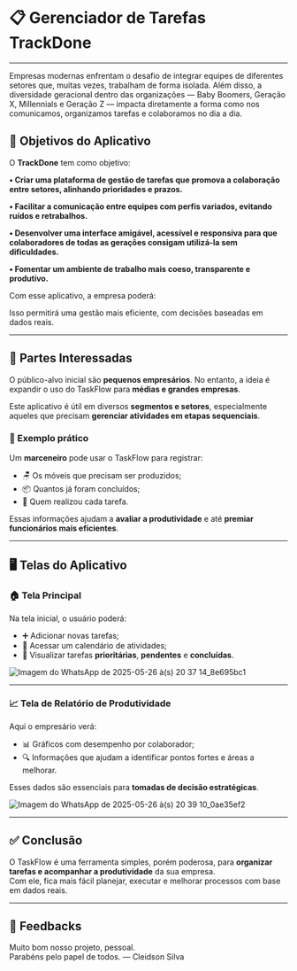 # 📋 Gerenciador de Tarefas **TrackDone**

---
Empresas modernas enfrentam o desafio de integrar equipes de diferentes setores que, muitas vezes, trabalham de forma isolada. Além disso, a diversidade geracional dentro das organizações — Baby Boomers, Geração X, Millennials e Geração Z — impacta diretamente a forma como nos comunicamos, organizamos tarefas e colaboramos no dia a dia.
## 🎯 Objetivos do Aplicativo

O **TrackDone** tem como objetivo:

**•	Criar uma plataforma de gestão de tarefas que promova a colaboração entre setores, alinhando prioridades e prazos.**

**•	Facilitar a comunicação entre equipes com perfis variados, evitando ruídos e retrabalhos.**

**•	Desenvolver uma interface amigável, acessível e responsiva para que colaboradores de todas as gerações consigam utilizá-la sem dificuldades.**

**•	Fomentar um ambiente de trabalho mais coeso, transparente e produtivo.**

Com esse aplicativo, a empresa poderá:


Isso permitirá uma gestão mais eficiente, com decisões baseadas em dados reais.

---

## 👥 Partes Interessadas

O público-alvo inicial são **pequenos empresários**. No entanto, a ideia é expandir o uso do TaskFlow para **médias e grandes empresas**.

Este aplicativo é útil em diversos **segmentos e setores**, especialmente aqueles que precisam **gerenciar atividades em etapas sequenciais**.

### 📌 Exemplo prático

Um **marceneiro** pode usar o TaskFlow para registrar:

- 🪑 Os móveis que precisam ser produzidos;
- 📦 Quantos já foram concluídos;
- 👤 Quem realizou cada tarefa.

Essas informações ajudam a **avaliar a produtividade** e até **premiar funcionários mais eficientes**.

---

## 🖥️ Telas do Aplicativo

### 🏠 Tela Principal

Na tela inicial, o usuário poderá:

- ➕ Adicionar novas tarefas;
- 📆 Acessar um calendário de atividades;
- 🚩 Visualizar tarefas **prioritárias**, **pendentes** e **concluídas**.

![Imagem do WhatsApp de 2025-05-26 à(s) 20 37 14_8e695bc1](https://github.com/user-attachments/assets/0f85ea07-d109-4579-ac32-d289ec896cb3)

---

### 📈 Tela de Relatório de Produtividade

Aqui o empresário verá:

- 📊 Gráficos com desempenho por colaborador;
- 🔍 Informações que ajudam a identificar pontos fortes e áreas a melhorar.

Esses dados são essenciais para **tomadas de decisão estratégicas**.

![Imagem do WhatsApp de 2025-05-26 à(s) 20 39 10_0ae35ef2](https://github.com/user-attachments/assets/88f889b9-1630-49ec-be6d-d465cec1cfd9)

---

## ✅ Conclusão

O TaskFlow é uma ferramenta simples, porém poderosa, para **organizar tarefas e acompanhar a produtividade** da sua empresa.  
Com ele, fica mais fácil planejar, executar e melhorar processos com base em dados reais.

---

## 📝 Feedbacks

Muito bom nosso projeto, pessoal.  
Parabéns pelo papel de todos. 
— Cleidson Silva

